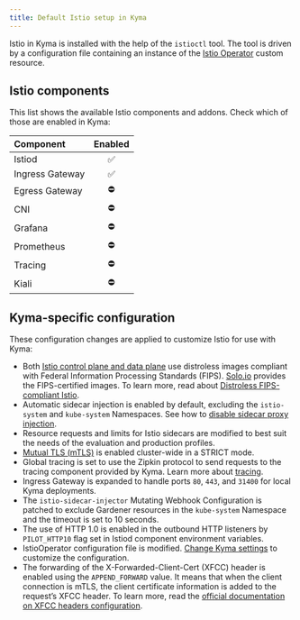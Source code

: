 ```yaml
---
title: Default Istio setup in Kyma
---
```


Istio in Kyma is installed with the help of the `istioctl` tool. The tool is driven by a configuration file containing an instance of the [Istio Operator](https://istio.io/docs/reference/config/istio.operator.v1alpha1/) custom resource.

## Istio components

This list shows the available Istio components and addons. Check which of those are enabled in Kyma:

| Component | Enabled |
| :--- | :---: |
| Istiod | ✅ |
| Ingress Gateway | ✅️ |
| Egress Gateway | ⛔️ |
| CNI | ⛔️ |
| Grafana | ⛔️ |
| Prometheus | ⛔️ |
| Tracing | ⛔️ |
| Kiali | ⛔️ |

## Kyma-specific configuration

These configuration changes are applied to customize Istio for use with Kyma:

- Both [Istio control plane and data plane](https://istio.io/latest/docs/ops/deployment/architecture/) use distroless images compliant with Federal Information Processing Standards (FIPS). [Solo.io](https://www.solo.io/) provides the FIPS-certified images. To learn more, read about [Distroless FIPS-compliant Istio](https://www.solo.io/blog/distroless-fips-compliant-istio/).
- Automatic sidecar injection is enabled by default, excluding the `istio-system` and `kube-system` Namespaces. See how to [disable sidecar proxy injection](../../../04-operation-guides/operations/smsh-01-istio-disable-sidecar-injection.md).
- Resource requests and limits for Istio sidecars are modified to best suit the needs of the evaluation and production profiles.
- [Mutual TLS (mTLS)](https://istio.io/docs/concepts/security/#mutual-tls-authentication) is enabled cluster-wide in a STRICT mode.
- Global tracing is set to use the Zipkin protocol to send requests to the tracing component provided by Kyma. Learn more about [tracing](../../../05-technical-reference/00-architecture/obsv-03-architecture-tracing.md).
- Ingress Gateway is expanded to handle ports `80`, `443`, and `31400` for local Kyma deployments.
- The `istio-sidecar-injector` Mutating Webhook Configuration is patched to exclude Gardener resources in the `kube-system` Namespace and the timeout is set to 10 seconds.
- The use of HTTP 1.0 is enabled in the outbound HTTP listeners by `PILOT_HTTP10` flag set in Istiod component environment variables.
- IstioOperator configuration file is modified. [Change Kyma settings](../../../04-operation-guides/operations/03-change-kyma-config-values.md) to customize the configuration.
- The forwarding of the X-Forwarded-Client-Cert (XFCC) header is enabled using the `APPEND_FORWARD` value. It means that when the client connection is mTLS, the client certificate information is added to the request’s XFCC header. To learn more, read the [official documentation on XFCC headers configuration](https://istio.io/latest/docs/ops/configuration/traffic-management/network-topologies/#configuring-x-forwarded-client-cert-headers).
